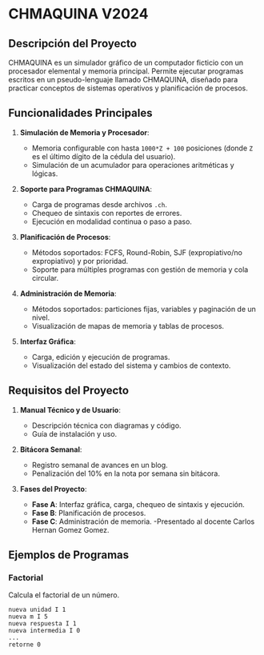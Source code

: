 # CHMAQUINA V2024

## Descripción del Proyecto
CHMAQUINA es un simulador gráfico de un computador ficticio con un procesador elemental y memoria principal. Permite ejecutar programas escritos en un pseudo-lenguaje llamado CHMAQUINA, diseñado para practicar conceptos de sistemas operativos y planificación de procesos.

## Funcionalidades Principales
1. **Simulación de Memoria y Procesador**:
   - Memoria configurable con hasta `1000*Z + 100` posiciones (donde `Z` es el último dígito de la cédula del usuario).
   - Simulación de un acumulador para operaciones aritméticas y lógicas.

2. **Soporte para Programas CHMAQUINA**:
   - Carga de programas desde archivos `.ch`.
   - Chequeo de sintaxis con reportes de errores.
   - Ejecución en modalidad continua o paso a paso.

3. **Planificación de Procesos**:
   - Métodos soportados: FCFS, Round-Robin, SJF (expropiativo/no expropiativo) y por prioridad.
   - Soporte para múltiples programas con gestión de memoria y cola circular.

4. **Administración de Memoria**:
   - Métodos soportados: particiones fijas, variables y paginación de un nivel.
   - Visualización de mapas de memoria y tablas de procesos.

5. **Interfaz Gráfica**:
   - Carga, edición y ejecución de programas.
   - Visualización del estado del sistema y cambios de contexto.

## Requisitos del Proyecto
1. **Manual Técnico y de Usuario**:
   - Descripción técnica con diagramas y código.
   - Guía de instalación y uso.

2. **Bitácora Semanal**:
   - Registro semanal de avances en un blog.
   - Penalización del 10% en la nota por semana sin bitácora.

3. **Fases del Proyecto**:
   - **Fase A**: Interfaz gráfica, carga, chequeo de sintaxis y ejecución.
   - **Fase B**: Planificación de procesos.
   - **Fase C**: Administración de memoria.
-Presentado al docente Carlos Hernan Gomez Gomez.

## Ejemplos de Programas
### Factorial
Calcula el factorial de un número.
```ch
nueva unidad I 1
nueva m I 5
nueva respuesta I 1
nueva intermedia I 0
...
retorne 0

